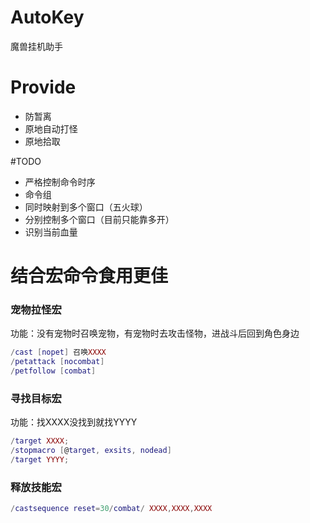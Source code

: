 # AutoKey
魔兽挂机助手

# Provide
* 防暂离
* 原地自动打怪
* 原地拾取


#TODO
* 严格控制命令时序
* 命令组
* 同时映射到多个窗口（五火球）
* 分别控制多个窗口（目前只能靠多开）
* 识别当前血量

# 结合宏命令食用更佳

### 宠物拉怪宏
  功能：没有宠物时召唤宠物，有宠物时去攻击怪物，进战斗后回到角色身边
``` lua
/cast [nopet] 召唤XXXX
/petattack [nocombat]
/petfollow [combat]
```

### 寻找目标宏
  功能：找XXXX没找到就找YYYY
  
``` lua
/target XXXX;
/stopmacro [@target, exsits, nodead]
/target YYYY;
```

### 释放技能宏
``` lua
/castsequence reset=30/combat/ XXXX,XXXX,XXXX
```
